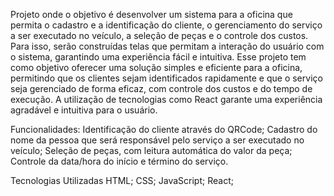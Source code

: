 Projeto onde o objetivo é desenvolver um sistema para a oficina que permita o cadastro e a identificação do cliente, o gerenciamento do serviço a ser executado no veículo, a seleção de peças e o controle dos custos. Para isso, serão construídas telas que permitam a interação do usuário com o sistema, garantindo uma experiência fácil e intuitiva.
Esse projeto tem como objetivo oferecer uma solução simples e eficiente para a oficina, permitindo que os clientes sejam identificados rapidamente e que o serviço seja gerenciado de forma eficaz, com controle dos custos e do tempo de execução. A utilização de tecnologias como React garante uma experiência agradável e intuitiva para o usuário.

Funcionalidades:
Identificação do cliente através do QRCode;
Cadastro do nome da pessoa que será responsável pelo serviço a ser executado no veículo;
Seleção de peças, com leitura automática do valor da peça;
Controle da data/hora do início e término do serviço.

Tecnologias Utilizadas
HTML;
CSS;
JavaScript;
React;

